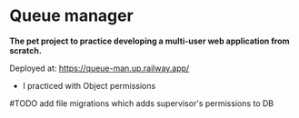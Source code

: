 # Queue manager

**The pet project to practice developing a multi-user web application from scratch.**


Deployed at: https://queue-man.up.railway.app/

- I practiced with Object permissions

#TODO add file migrations which adds supervisor's permissions to DB